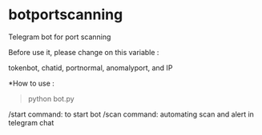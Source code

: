 # botportscanning
Telegram bot for port scanning

Before use it, please change on this variable :

tokenbot, chatid, portnormal, anomalyport, and IP


*How to use :
> python bot.py

/start command: to start bot
/scan command: automating scan and alert in telegram chat
